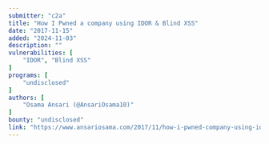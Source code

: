 ```yaml
---
submitter: "c2a"
title: "How I Pwned a company using IDOR & Blind XSS"
date: "2017-11-15"
added: "2024-11-03"
description: ""
vulnerabilities: [
    "IDOR", "Blind XSS"
]
programs: [
    "undisclosed"
]
authors: [
    "Osama Ansari (@AnsariOsama10)"
]
bounty: "undisclosed"
link: "https://www.ansariosama.com/2017/11/how-i-pwned-company-using-idor-blind-xss.html"
---
```




